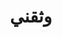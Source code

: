 ---
title: وثقني
description: وثقني
OGImage: "https://github.com/spices-solutions/wathqny/raw/main/apps/wathqny/public/og.png"
---